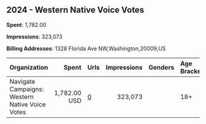 ## 2024 - Western Native Voice Votes 
**Spent**: 1,782.00

**Impressions**: 323,073

**Billing Addresses**: 1328 Florida Ave NW,Washington,20009,US

|Organization|Spent|Urls|Impressions|Genders|Age Brackets|Country Codes|
|:---|---:|:---|---:|:---|:---|:---|
|Navigate Campaigns: Western Native Voice Votes|1,782.00 USD|[0](https://www.snap.com/political-ads/asset/a805bcfba8b34658250edf9cad346a1b26cc9bea7294a41f945bb9a092e8c113?mediaType=mp4)|323,073||18+|united states|
